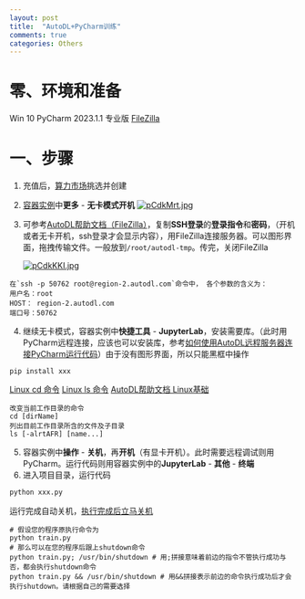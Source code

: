 ```yaml
---
layout: post
title:  "AutoDL+PyCharm训练"
comments: true
categories: Others
---
```


# 零、环境和准备
Win 10
PyCharm 2023.1.1 专业版
[FileZilla](https://www.filezilla.cn/download/client)

# 一、步骤
1. 充值后，[算力市场](https://www.autodl.com/market/list)挑选并创建
2. [容器实例](https://www.autodl.com/console/instance/list)中**更多** - **无卡模式开机**
   [![pCdkMrt.jpg](https://s1.ax1x.com/2023/06/28/pCdkMrt.jpg)](https://imgse.com/i/pCdkMrt)
3. 可参考[AutoDL帮助文档（FileZilla）](https://www.autodl.com/docs/filezilla/)，复制**SSH登录**的**登录指令**和**密码**，（开机或者无卡开机，ssh登录才会显示内容），用FileZilla连接服务器。可以图形界面，拖拽传输文件。一般放到`/root/autodl-tmp`。传完，关闭FileZilla
   
   [![pCdkKKI.jpg](https://s1.ax1x.com/2023/06/28/pCdkKKI.jpg)](https://imgse.com/i/pCdkKKI)
```
在`ssh -p 50762 root@region-2.autodl.com`命令中， 各个参数的含义为：
用户名：root
HOST： region-2.autodl.com
端口号：50762
```
4. 继续无卡模式，容器实例中**快捷工具** - **JupyterLab**，安装需要库。（此时用PyCharm远程连接，应该也可以安装库，参考[如何使用AutoDL远程服务器连接PyCharm运行代码](https://zhuanlan.zhihu.com/p/615233474?utm_id=0)）由于没有图形界面，所以只能黑框中操作
```
pip install xxx
```   
[Linux cd 命令](https://www.runoob.com/linux/linux-comm-cd.html)
[Linux ls 命令](https://www.runoob.com/linux/linux-comm-ls.html)
[AutoDL帮助文档 Linux基础](https://www.autodl.com/docs/linux/)
```
改变当前工作目录的命令
cd [dirName]
列出目前工作目录所含的文件及子目录
ls [-alrtAFR] [name...]
```
5. 容器实例中**操作** - **关机**，再**开机**（有显卡开机）。此时需要远程调试则用PyCharm。运行代码则用容器实例中的**JupyterLab** - **其他** - **终端**
6. 进入项目目录，运行代码
```python
python xxx.py
```
运行完成自动关机，[执行完成后立马关机](https://www.autodl.com/docs/save_money/)
```
# 假设您的程序原执行命令为
python train.py
# 那么可以在您的程序后跟上shutdown命令
python train.py; /usr/bin/shutdown # 用;拼接意味着前边的指令不管执行成功与否，都会执行shutdown命令
python train.py && /usr/bin/shutdown # 用&&拼接表示前边的命令执行成功后才会执行shutdown。请根据自己的需要选择
```